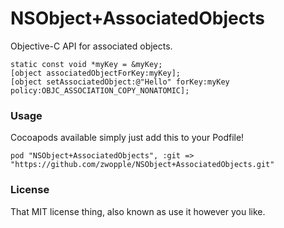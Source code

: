 # NSObject+AssociatedObjects

Objective-C API for associated objects.

```
static const void *myKey = &myKey;
[object associatedObjectForKey:myKey];
[object setAssociatedObject:@"Hello" forKey:myKey policy:OBJC_ASSOCIATION_COPY_NONATOMIC];
```

### Usage

Cocoapods available simply just add this to your Podfile!

`pod "NSObject+AssociatedObjects", :git => "https://github.com/zwopple/NSObject+AssociatedObjects.git"`

### License

That MIT license thing, also known as use it however you like.